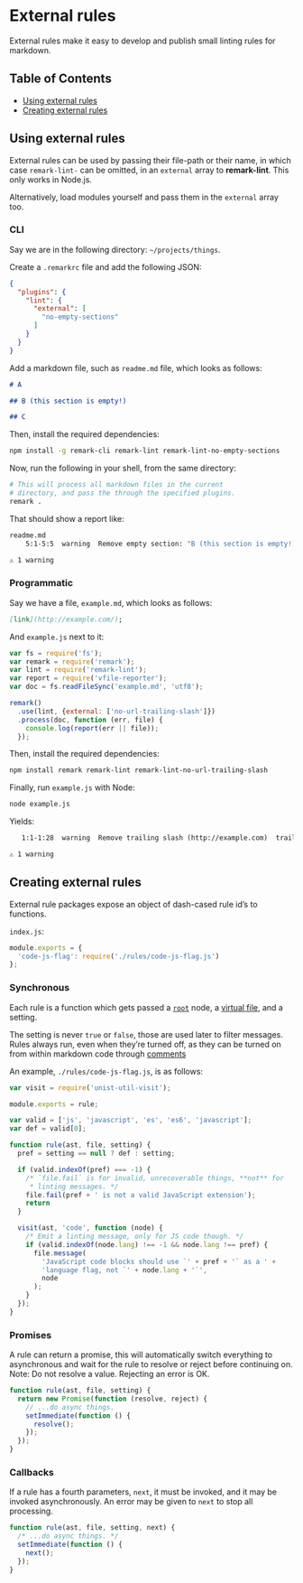 # External rules

External rules make it easy to develop and publish small linting rules
for markdown.

## Table of Contents

*   [Using external rules](#using-external-rules)
*   [Creating external rules](#creating-external-rules)

## Using external rules

External rules can be used by passing their file-path or their name,
in which case `remark-lint-` can be omitted, in an `external` array
to **remark-lint**.  This only works in Node.js.

Alternatively, load modules yourself and pass them in the `external` array too.

### CLI

Say we are in the following directory: `~/projects/things`.

Create a `.remarkrc` file and add the following JSON:

```json
{
  "plugins": {
    "lint": {
      "external": [
        "no-empty-sections"
      ]
    }
  }
}
```

Add a markdown file, such as `readme.md` file, which looks as follows:

```md
# A

## B (this section is empty!)

## C
```

Then, install the required dependencies:

```sh
npm install -g remark-cli remark-lint remark-lint-no-empty-sections
```

Now, run the following in your shell, from the same directory:

```sh
# This will process all markdown files in the current
# directory, and pass the through the specified plugins.
remark .
```

That should show a report like:

```sh
readme.md
    5:1-5:5  warning  Remove empty section: "B (this section is empty!)"  empty-sections

⚠ 1 warning
```

### Programmatic

Say we have a file, `example.md`, which looks as follows:

```md
[link](http://example.com/);
```

And `example.js` next to it:

```js
var fs = require('fs');
var remark = require('remark');
var lint = require('remark-lint');
var report = require('vfile-reporter');
var doc = fs.readFileSync('example.md', 'utf8');

remark()
  .use(lint, {external: ['no-url-trailing-slash']})
  .process(doc, function (err, file) {
    console.log(report(err || file));
  });
```

Then, install the required dependencies:

```sh
npm install remark remark-lint remark-lint-no-url-trailing-slash
```

Finally, run `example.js` with Node:

```sh
node example.js
```

Yields:

```txt
   1:1-1:28  warning  Remove trailing slash (http://example.com)  trailing-slash

⚠ 1 warning
```

## Creating external rules

External rule packages expose an object of dash-cased rule id’s to
functions.

`index.js`:

```js
module.exports = {
  'code-js-flag': require('./rules/code-js-flag.js')
};
```

### Synchronous

Each rule is a function which gets passed a [`root`][root] node,
a [virtual file][vfile], and a setting.

The setting is never `true` or `false`, those are used later to filter
messages.  Rules always run, even when they’re turned off, as they can
be turned on from within markdown code through [comments][]

An example, `./rules/code-js-flag.js`, is as follows:

```js
var visit = require('unist-util-visit');

module.exports = rule;

var valid = ['js', 'javascript', 'es', 'es6', 'javascript'];
var def = valid[0];

function rule(ast, file, setting) {
  pref = setting == null ? def : setting;

  if (valid.indexOf(pref) === -1) {
    /* `file.fail` is for invalid, unrecoverable things, **not** for
     * linting messages. */
    file.fail(pref + ' is not a valid JavaScript extension');
    return
  }

  visit(ast, 'code', function (node) {
    /* Emit a linting message, only for JS code though. */
    if (valid.indexOf(node.lang) !== -1 && node.lang !== pref) {
      file.message(
        'JavaScript code blocks should use `' + pref + '` as a ' +
        'language flag, not `' + node.lang + '`',
        node
      );
    }
  });
}
```

### Promises

A rule can return a promise, this will automatically switch everything
to asynchronous and wait for the rule to resolve or reject before
continuing on.  Note: Do not resolve a value.  Rejecting an error is OK.

```js
function rule(ast, file, setting) {
  return new Promise(function (resolve, reject) {
    // ...do async things.
    setImmediate(function () {
      resolve();
    });
  });
}
```

### Callbacks

If a rule has a fourth parameters, `next`, it must be invoked, and it
may be invoked asynchronously.  An error may be given to `next` to stop
all processing.

```js
function rule(ast, file, setting, next) {
  /* ...do async things. */
  setImmediate(function () {
    next();
  });
}
```

<!--Definitions:-->

[root]: https://github.com/wooorm/mdast#root

[vfile]: https://github.com/wooorm/vfile

[comments]: https://github.com/wooorm/remark-lint#configuring-remark-lint
